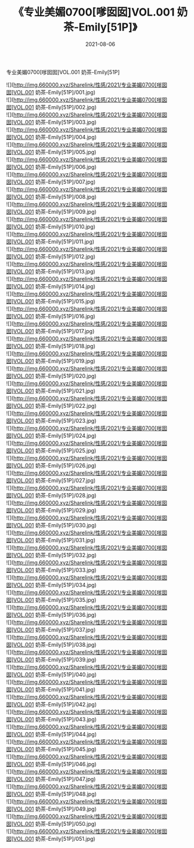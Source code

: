 ﻿---
layout: post
title:  《专业美媚0700[嗲囡囡]VOL.001 奶茶-Emily[51P]》
date:   2021-08-06
img: http://img.660000.xyz/Sharelink/性感/2021/专业美媚0700[嗲囡囡]VOL.001 奶茶-Emily[51P]/000.jpg
categories: [美女, 清纯, 唯美]
---

专业美媚0700[嗲囡囡]VOL.001 奶茶-Emily[51P]

  ![](http://img.660000.xyz/Sharelink/性感/2021/专业美媚0700[嗲囡囡]VOL.001 奶茶-Emily[51P]/001.jpg) <br> ![](http://img.660000.xyz/Sharelink/性感/2021/专业美媚0700[嗲囡囡]VOL.001 奶茶-Emily[51P]/002.jpg) <br> ![](http://img.660000.xyz/Sharelink/性感/2021/专业美媚0700[嗲囡囡]VOL.001 奶茶-Emily[51P]/003.jpg) <br> ![](http://img.660000.xyz/Sharelink/性感/2021/专业美媚0700[嗲囡囡]VOL.001 奶茶-Emily[51P]/004.jpg) <br> ![](http://img.660000.xyz/Sharelink/性感/2021/专业美媚0700[嗲囡囡]VOL.001 奶茶-Emily[51P]/005.jpg) <br> ![](http://img.660000.xyz/Sharelink/性感/2021/专业美媚0700[嗲囡囡]VOL.001 奶茶-Emily[51P]/006.jpg) <br> ![](http://img.660000.xyz/Sharelink/性感/2021/专业美媚0700[嗲囡囡]VOL.001 奶茶-Emily[51P]/007.jpg) <br> ![](http://img.660000.xyz/Sharelink/性感/2021/专业美媚0700[嗲囡囡]VOL.001 奶茶-Emily[51P]/008.jpg) <br> ![](http://img.660000.xyz/Sharelink/性感/2021/专业美媚0700[嗲囡囡]VOL.001 奶茶-Emily[51P]/009.jpg) <br> ![](http://img.660000.xyz/Sharelink/性感/2021/专业美媚0700[嗲囡囡]VOL.001 奶茶-Emily[51P]/010.jpg) <br> ![](http://img.660000.xyz/Sharelink/性感/2021/专业美媚0700[嗲囡囡]VOL.001 奶茶-Emily[51P]/011.jpg) <br> ![](http://img.660000.xyz/Sharelink/性感/2021/专业美媚0700[嗲囡囡]VOL.001 奶茶-Emily[51P]/012.jpg) <br> ![](http://img.660000.xyz/Sharelink/性感/2021/专业美媚0700[嗲囡囡]VOL.001 奶茶-Emily[51P]/013.jpg) <br> ![](http://img.660000.xyz/Sharelink/性感/2021/专业美媚0700[嗲囡囡]VOL.001 奶茶-Emily[51P]/014.jpg) <br> ![](http://img.660000.xyz/Sharelink/性感/2021/专业美媚0700[嗲囡囡]VOL.001 奶茶-Emily[51P]/015.jpg) <br> ![](http://img.660000.xyz/Sharelink/性感/2021/专业美媚0700[嗲囡囡]VOL.001 奶茶-Emily[51P]/016.jpg) <br> ![](http://img.660000.xyz/Sharelink/性感/2021/专业美媚0700[嗲囡囡]VOL.001 奶茶-Emily[51P]/017.jpg) <br> ![](http://img.660000.xyz/Sharelink/性感/2021/专业美媚0700[嗲囡囡]VOL.001 奶茶-Emily[51P]/018.jpg) <br> ![](http://img.660000.xyz/Sharelink/性感/2021/专业美媚0700[嗲囡囡]VOL.001 奶茶-Emily[51P]/019.jpg) <br> ![](http://img.660000.xyz/Sharelink/性感/2021/专业美媚0700[嗲囡囡]VOL.001 奶茶-Emily[51P]/020.jpg) <br> ![](http://img.660000.xyz/Sharelink/性感/2021/专业美媚0700[嗲囡囡]VOL.001 奶茶-Emily[51P]/021.jpg) <br> ![](http://img.660000.xyz/Sharelink/性感/2021/专业美媚0700[嗲囡囡]VOL.001 奶茶-Emily[51P]/022.jpg) <br> ![](http://img.660000.xyz/Sharelink/性感/2021/专业美媚0700[嗲囡囡]VOL.001 奶茶-Emily[51P]/023.jpg) <br> ![](http://img.660000.xyz/Sharelink/性感/2021/专业美媚0700[嗲囡囡]VOL.001 奶茶-Emily[51P]/024.jpg) <br> ![](http://img.660000.xyz/Sharelink/性感/2021/专业美媚0700[嗲囡囡]VOL.001 奶茶-Emily[51P]/025.jpg) <br> ![](http://img.660000.xyz/Sharelink/性感/2021/专业美媚0700[嗲囡囡]VOL.001 奶茶-Emily[51P]/026.jpg) <br> ![](http://img.660000.xyz/Sharelink/性感/2021/专业美媚0700[嗲囡囡]VOL.001 奶茶-Emily[51P]/027.jpg) <br> ![](http://img.660000.xyz/Sharelink/性感/2021/专业美媚0700[嗲囡囡]VOL.001 奶茶-Emily[51P]/028.jpg) <br> ![](http://img.660000.xyz/Sharelink/性感/2021/专业美媚0700[嗲囡囡]VOL.001 奶茶-Emily[51P]/029.jpg) <br> ![](http://img.660000.xyz/Sharelink/性感/2021/专业美媚0700[嗲囡囡]VOL.001 奶茶-Emily[51P]/030.jpg) <br> ![](http://img.660000.xyz/Sharelink/性感/2021/专业美媚0700[嗲囡囡]VOL.001 奶茶-Emily[51P]/031.jpg) <br> ![](http://img.660000.xyz/Sharelink/性感/2021/专业美媚0700[嗲囡囡]VOL.001 奶茶-Emily[51P]/032.jpg) <br> ![](http://img.660000.xyz/Sharelink/性感/2021/专业美媚0700[嗲囡囡]VOL.001 奶茶-Emily[51P]/033.jpg) <br> ![](http://img.660000.xyz/Sharelink/性感/2021/专业美媚0700[嗲囡囡]VOL.001 奶茶-Emily[51P]/034.jpg) <br> ![](http://img.660000.xyz/Sharelink/性感/2021/专业美媚0700[嗲囡囡]VOL.001 奶茶-Emily[51P]/035.jpg) <br> ![](http://img.660000.xyz/Sharelink/性感/2021/专业美媚0700[嗲囡囡]VOL.001 奶茶-Emily[51P]/036.jpg) <br> ![](http://img.660000.xyz/Sharelink/性感/2021/专业美媚0700[嗲囡囡]VOL.001 奶茶-Emily[51P]/037.jpg) <br> ![](http://img.660000.xyz/Sharelink/性感/2021/专业美媚0700[嗲囡囡]VOL.001 奶茶-Emily[51P]/038.jpg) <br> ![](http://img.660000.xyz/Sharelink/性感/2021/专业美媚0700[嗲囡囡]VOL.001 奶茶-Emily[51P]/039.jpg) <br> ![](http://img.660000.xyz/Sharelink/性感/2021/专业美媚0700[嗲囡囡]VOL.001 奶茶-Emily[51P]/040.jpg) <br> ![](http://img.660000.xyz/Sharelink/性感/2021/专业美媚0700[嗲囡囡]VOL.001 奶茶-Emily[51P]/041.jpg) <br> ![](http://img.660000.xyz/Sharelink/性感/2021/专业美媚0700[嗲囡囡]VOL.001 奶茶-Emily[51P]/042.jpg) <br> ![](http://img.660000.xyz/Sharelink/性感/2021/专业美媚0700[嗲囡囡]VOL.001 奶茶-Emily[51P]/043.jpg) <br> ![](http://img.660000.xyz/Sharelink/性感/2021/专业美媚0700[嗲囡囡]VOL.001 奶茶-Emily[51P]/044.jpg) <br> ![](http://img.660000.xyz/Sharelink/性感/2021/专业美媚0700[嗲囡囡]VOL.001 奶茶-Emily[51P]/045.jpg) <br> ![](http://img.660000.xyz/Sharelink/性感/2021/专业美媚0700[嗲囡囡]VOL.001 奶茶-Emily[51P]/046.jpg) <br> ![](http://img.660000.xyz/Sharelink/性感/2021/专业美媚0700[嗲囡囡]VOL.001 奶茶-Emily[51P]/047.jpg) <br> ![](http://img.660000.xyz/Sharelink/性感/2021/专业美媚0700[嗲囡囡]VOL.001 奶茶-Emily[51P]/048.jpg) <br> ![](http://img.660000.xyz/Sharelink/性感/2021/专业美媚0700[嗲囡囡]VOL.001 奶茶-Emily[51P]/049.jpg) <br> ![](http://img.660000.xyz/Sharelink/性感/2021/专业美媚0700[嗲囡囡]VOL.001 奶茶-Emily[51P]/050.jpg) <br> ![](http://img.660000.xyz/Sharelink/性感/2021/专业美媚0700[嗲囡囡]VOL.001 奶茶-Emily[51P]/051.jpg) <br>